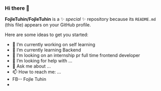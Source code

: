 ### Hi there 👋


**FojleTuhin/FojleTuhin** is a ✨ _special_ ✨ repository because its `README.md` (this file) appears on your GitHub profile.

Here are some ideas to get you started:

- 🔭 I’m currently working on self learning 
- 🌱 I’m currently learning Backend
- 👯 I’m looking on an internship pr full time frontend developer
- 🤔 I’m looking for help with ...
- 💬 Ask me about ...
- 📫 How to reach me: ...
- FB-- Fojle Tuhin
- 


